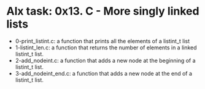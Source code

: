 # Alx task: 0x13. C - More singly linked lists

* 0-print_listint.c: a function that prints all the elements of a listint_t list
* 1-listint_len.c: a function that returns the number of elements in a linked listint_t list.
* 2-add_nodeint.c: a function that adds a new node at the beginning of a listint_t list.
* 3-add_nodeint_end.c: a function that adds a new node at the end of a listint_t list.
